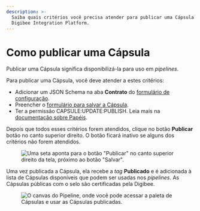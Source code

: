 ```yaml
---
description: >-
  Saiba quais critérios você precisa atender para publicar uma Cápsula na
  Digibee Integration Platform.
---
```


# Como publicar uma Cápsula

Publicar uma Cápsula significa disponibilizá-la para uso em _pipelines_.

Para publicar uma Cápsula, você deve atender a estes critérios:

* Adicionar um JSON Schema na aba **Contrato** do [formulário de configuração](how-to-configure-a-capsule.md).
* Preencher o [formulário para salvar a Cápsula](how-to-save-a-capsule.md).
* Ter a permissão CAPSULE:UPDATE:PUBLISH. Leia mais na [documentação sobre Papéis](https://docs.digibee.com/documentation/v/pt-br/administration/new-access-control/papeis-do-controle-de-acesso).

Depois que todos esses critérios forem atendidos, clique no botão **Publicar** botão no canto superior direito. O botão ficará inativo se alguns dos critérios não forem atendidos.

<figure><img src="../../../.gitbook/assets/publicar-cápsula-1.png" alt=" Uma seta aponta para o botão &#x22;Publicar&#x22; no canto superior direito da tela, próximo ao botão &#x22;Salvar&#x22;."><figcaption></figcaption></figure>

Uma vez publicada a Cápsula, ela recebe a _tag_ **Publicado** e é adicionada à lista de Cápsulas disponíveis que podem ser usadas nos _pipelines_. As Cápsulas públicas com o selo são certificadas pela Digibee.

<figure><img src="../../../.gitbook/assets/publicar-cápsula-2 (1).png" alt="O canvas do Pipeline, onde você pode acessar a paleta de Cápsulas e usar as Cápsulas publicadas."><figcaption></figcaption></figure>
